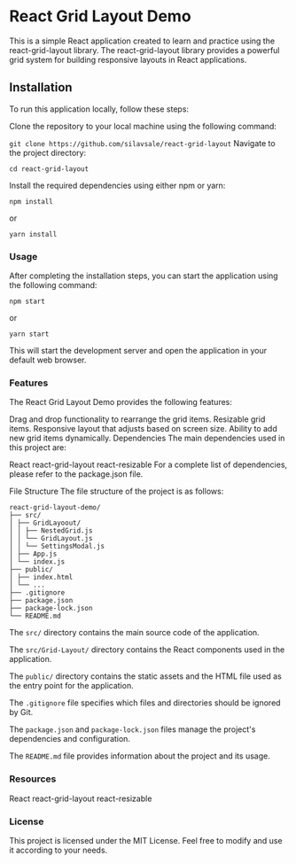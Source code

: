 # React Grid Layout Demo

This is a simple React application created to learn and practice using the react-grid-layout library. The react-grid-layout library provides a powerful grid system for building responsive layouts in React applications.

## Installation

To run this application locally, follow these steps:

Clone the repository to your local machine using the following command:

`git clone https://github.com/silavsale/react-grid-layout`
Navigate to the project directory:

`cd react-grid-layout`

Install the required dependencies using either npm or yarn:

`npm install`

or

`yarn install`

### Usage

After completing the installation steps, you can start the application using the following command:

`npm start`

or

`yarn start`

This will start the development server and open the application in your default web browser.

### Features

The React Grid Layout Demo provides the following features:

Drag and drop functionality to rearrange the grid items.
Resizable grid items.
Responsive layout that adjusts based on screen size.
Ability to add new grid items dynamically.
Dependencies
The main dependencies used in this project are:

React
react-grid-layout
react-resizable
For a complete list of dependencies, please refer to the package.json file.

File Structure
The file structure of the project is as follows:

```
react-grid-layout-demo/
├── src/
│ ├── GridLayoout/
│ │ ├── NestedGrid.js
│ │ └── GridLayout.js
│ │ └── SettingsModal.js
│ ├── App.js
│ └── index.js
├── public/
│ ├── index.html
│ └── ...
├── .gitignore
├── package.json
├── package-lock.json
└── README.md
```

The `src/` directory contains the main source code of the application.

The `src/Grid-Layout/` directory contains the React components used in the application.

The `public/` directory contains the static assets and the HTML file used as the entry point for the application.

The `.gitignore` file specifies which files and directories should be ignored by Git.

The `package.json` and `package-lock.json` files manage the project's dependencies and configuration.

The `README.md` file provides information about the project and its usage.

### Resources

React
react-grid-layout
react-resizable

### License

This project is licensed under the MIT License. Feel free to modify and use it according to your needs.
